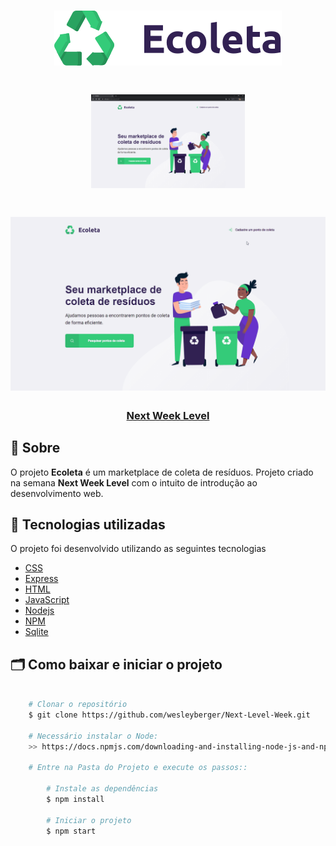 

<h1 align="center">
    <img src="public/icones/logo.svg">
</h1>

<h1 align="center">
    <img src="public/git/indexpg.png"  width="49%" height"100%">
</h1>

<h1 align="center">
    <img src="public/git/ecoleta.gif">
</h1>

<h3 align="center">
    <a href="https://nextlevelweek.com/inscricao/1?gclid=EAIaIQobChMIotuFiO_g6QIVBwiRCh0kcAbAEAAYASAAEgLgWPD_BwE">Next Week Level</a>
<h3 >

## 🔖 Sobre

O projeto **Ecoleta** é um marketplace de coleta de resíduos. Projeto criado na semana **Next Week Level** com o intuito de introdução ao desenvolvimento web.


## 🚀 Tecnologias utilizadas

O projeto foi desenvolvido utilizando as seguintes tecnologias

- [CSS](https://developer.mozilla.org/pt-BR/docs/Web/CSS)
- [Express](https://expressjs.com/pt-br/)
- [HTML](https://developer.mozilla.org/pt-BR/docs/Web/HTML)
- [JavaScript](https://www.javascript.com/)
- [Nodejs](https://nodejs.org/en/)
- [NPM](https://www.npmjs.com/)
- [Sqlite](https://www.sqlite.org/index.html)

## 🗂 Como baixar e iniciar o projeto

```bash

    # Clonar o repositório
    $ git clone https://github.com/wesleyberger/Next-Level-Week.git
    
    # Necessário instalar o Node: 
    >> https://docs.npmjs.com/downloading-and-installing-node-js-and-npm
    
    # Entre na Pasta do Projeto e execute os passos::
    
        # Instale as dependências
        $ npm install
    
        # Iniciar o projeto
        $ npm start
    
    
    

